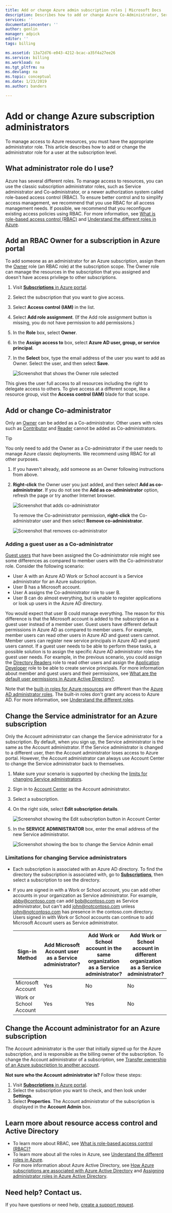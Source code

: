 ```yaml
---
title: Add or change Azure admin subscription roles | Microsoft Docs
description: Describes how to add or change Azure Co-Administrator, Service Administrator and Account Administrator
services: ''
documentationcenter: ''
author: genlin
manager: adpick
editor: ''
tags: billing

ms.assetid: 13a72d76-e043-4212-bcac-a35f4a27ee26
ms.service: billing
ms.workload: na
ms.tgt_pltfrm: na
ms.devlang: na
ms.topic: conceptual
ms.date: 1/23/2019
ms.author: banders

---
```

# Add or change Azure subscription administrators

To manage access to Azure resources, you must have the appropriate administrator role. This article describes how to add or change the administrator role for a user at the subscription level.

## What administrator role do I use?

Azure has several different roles. To manage access to resources, you can use the classic subscription administrator roles, such as Service administrator and Co-administrator, or a newer authorization system called role-based access control (RBAC). To ensure better control and to simplify access management, we recommend that you use RBAC for all access management needs. If possible, we recommend that you reconfigure existing access policies using RBAC. For more information, see [What is role-based access control (RBAC)](../role-based-access-control/overview.md) and [Understand the different roles in Azure](../role-based-access-control/rbac-and-directory-admin-roles.md).

<a name="add-an-admin-for-a-subscription"></a>

## Add an RBAC Owner for a subscription in Azure portal 

To add someone as an administrator for an Azure subscription, assign them the [Owner](../role-based-access-control/built-in-roles.md#owner) role (an RBAC role) at the subscription scope. The Owner role can manage the resources in the subscription that you assigned and doesn't have access privilege to other subscriptions.

1. Visit [**Subscriptions** in Azure portal](https://portal.azure.com/#blade/Microsoft_Azure_Billing/SubscriptionsBlade).
2. Select the subscription that you want to give access.
3. Select **Access control (IAM)** in the list.
4. Select **Add role assignment**.
   (If the Add role assignment button is missing, you do not have permission to add permissions.)
5. In the **Role** box, select **Owner**. 
6. In the **Assign access to** box, select **Azure AD user, group, or service principal**. 
7. In the **Select** box, type the email address of the user you want to add as Owner. Select the user, and then select **Save**.

    ![Screenshot that shows the Owner role selected](./media/billing-add-change-azure-subscription-administrator/add-role.png)

This gives the user full access to all resources including the right to delegate access to others. To give access at a different scope, like a resource group, visit the **Access control (IAM)** blade for that scope.

## Add or change Co-administrator

Only an [Owner](../role-based-access-control/built-in-roles.md#owner) can be added as a Co-administrator. Other users with roles such as [Contributor](../role-based-access-control/built-in-roles.md#contributor) and [Reader](../role-based-access-control/built-in-roles.md#reader) cannot be added as Co-administrators.

> [!TIP]
> You only need to add the Owner as a Co-administrator if the user needs to manage Azure classic deployments. We recommend using RBAC for all other purposes.

1. If you haven't already, add someone as an Owner following instructions from above.
2. **Right-click** the Owner user you just added, and then select **Add as co-administrator**. If you do not see the **Add as co-administrator** option, refresh the page or try another Internet browser. 

    ![Screenshot that adds co-administrator](./media/billing-add-change-azure-subscription-administrator/add-coadmin.png)

    To remove the Co-administrator permission, **right-click** the Co-administrator user and then select **Remove co-administrator**.

    ![Screenshot that removes co-administrator](./media/billing-add-change-azure-subscription-administrator/remove-coadmin.png)

### Adding a guest user as a Co-administrator

[Guest users](../active-directory/b2b/b2b-quickstart-add-guest-users-portal.md) that have been assigned the Co-administrator role might see some differences as compared to member users with the Co-administrator role. Consider the following scenario:

- User A with an Azure AD Work or School account is a Service administrator for an Azure subscription.
- User B has a Microsoft account.
- User A assigns the Co-administrator role to user B.
- User B can do almost everything, but is unable to register applications or look up users in the Azure AD directory.

You would expect that user B could manage everything. The reason for this difference is that the Microsoft account is added to the subscription as a guest user instead of a member user. Guest users have different default permissions in Azure AD as compared to member users. For example, member users can read other users in Azure AD and guest users cannot. Member users can register new service principals in Azure AD and guest users cannot. If a guest user needs to be able to perform these tasks, a possible solution is to assign the specific Azure AD administrator roles the guest user needs. For example, in the previous scenario, you could assign the [Directory Readers](../active-directory/users-groups-roles/directory-assign-admin-roles.md#directory-readers) role to read other users and assign the [Application Developer](../active-directory/users-groups-roles/directory-assign-admin-roles.md#application-developer) role to be able to create service principals. For more information about member and guest users and their permissions, see [What are the default user permissions in Azure Active Directory?](../active-directory/fundamentals/users-default-permissions.md). 

Note that the [built-in roles for Azure resources](../role-based-access-control/built-in-roles.md) are different than the [Azure AD administrator roles](../active-directory/users-groups-roles/directory-assign-admin-roles.md). The built-in roles don't grant any access to Azure AD. For more information, see [Understand the different roles](../role-based-access-control/rbac-and-directory-admin-roles.md).

<a name="change-service-administrator-for-a-subscription"></a>

## Change the Service administrator for an Azure subscription

Only the Account administrator can change the Service administrator for a subscription. By default, when you sign up, the Service administrator is the same as the Account administrator. If the Service administrator is changed to a different user, then the Account administrator loses access to Azure portal. However, the Account administrator can always use Account Center to change the Service administrator back to themselves.

1. Make sure your scenario is supported by checking the [limits for changing Service administrators](#limits).
1. Sign in to [Account Center](https://account.windowsazure.com/subscriptions) as the Account administrator.
1. Select a subscription.
1. On the right side, select **Edit subscription details**.

    ![Screenshot showing the Edit subscription button in Account Center](./media/billing-add-change-azure-subscription-administrator/editsub.png)
1. In the **SERVICE ADMINISTRATOR** box, enter the email address of the new Service administrator.

    ![Screenshot showing the box to change the Service Admin email](./media/billing-add-change-azure-subscription-administrator/changeSA.png)

<a name="limits"></a>

### Limitations for changing Service administrators

* Each subscription is associated with an Azure AD directory. To find the directory the subscription is associated with, go to [**Subscriptions**](https://portal.azure.com/#blade/Microsoft_Azure_Billing/SubscriptionsBlade), then select a subscription to see the directory.
* If you are signed in with a Work or School account, you can add other accounts in your organization as Service administrator. For example, abby@contoso.com can add bob@contoso.com as Service administrator, but can't add john@notcontoso.com unless john@notcontoso.com has presence in the contoso.com directory. Users signed in with Work or School accounts can continue to add Microsoft Account users as Service administrator.

  | Sign-in Method | Add Microsoft Account user as a Service administrator? | Add Work or School account in the same organization as a Service administrator? | Add Work or School account in different organization as a Service administrator? |
  | --- | --- | --- | --- |
  |  Microsoft Account |Yes |No |No |
  |  Work or School Account |Yes |Yes |No |

## Change the Account administrator for an Azure subscription

The Account administrator is the user that initially signed up for the Azure subscription, and is responsible as the billing owner of the subscription. To change the Account administrator of a subscription, see [Transfer ownership of an Azure subscription to another account](billing-subscription-transfer.md).

<a name="check-the-account-administrator-of-the-subscription"></a>

**Not sure who the Account administrator is?** Follow these steps:

1. Visit [**Subscriptions** in Azure portal](https://portal.azure.com/#blade/Microsoft_Azure_Billing/SubscriptionsBlade).
1. Select the subscription you want to check, and then look under **Settings**.
1. Select **Properties**. The Account administrator of the subscription is displayed in the **Account Admin** box.  

## Learn more about resource access control and Active Directory

* To learn more about RBAC, see [What is role-based access control (RBAC)?](../role-based-access-control/overview.md)
* To learn more about all the roles in Azure, see [Understand the different roles in Azure](../role-based-access-control/rbac-and-directory-admin-roles.md).
* For more information about Azure Active Directory, see [How Azure subscriptions are associated with Azure Active Directory](../active-directory/active-directory-how-subscriptions-associated-directory.md) and [Assigning administrator roles in Azure Active Directory](../active-directory/users-groups-roles/directory-assign-admin-roles.md).

## Need help? Contact us.

If you have questions or need help, [create a support request](https://portal.azure.com/#blade/Microsoft_Azure_Support/HelpAndSupportBlade/newsupportrequest).
